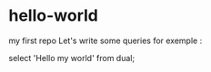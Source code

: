 # hello-world
my first repo
Let's write some queries for exemple :

select 'Hello my world' from dual;
